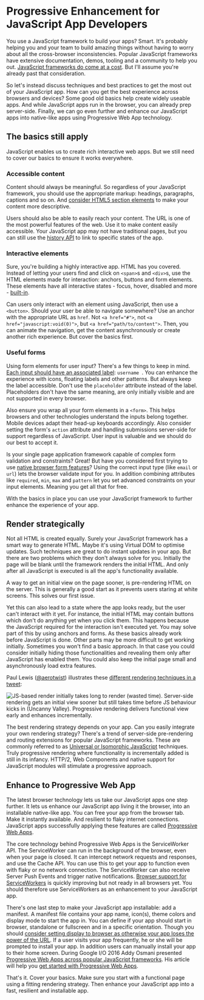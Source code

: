# Progressive Enhancement for JavaScript App Developers

You use a JavaScript framework to build your apps? Smart. It's probably helping you and your team to build amazing things without having to worry about all the cross-browser inconsistencies. Popular JavaScript frameworks have extensive documentation, demos, tooling and a community to help you out. [JavaScript frameworks do come at a cost](https://aerotwist.com/blog/the-cost-of-frameworks/). But I'll assume you're already past that consideration.

So let's instead discuss techniques and best practices to get the most out of your JavaScript app. How can you get the best experience across browsers and devices? Some good old basics help create widely useable apps. And while JavaScript apps run in the browser, you can already prep server-side. Finally, we can go even further and enhance our JavaScript apps into native-like apps using Progressive Web App technology.

## The basics still apply

JavaScript enables us to create rich interactive web apps. But we still need to cover our basics to ensure it works everywhere.

### Accessible content

Content should always be meaningful. So regardless of your JavaScript framework, you should use the appropriate markup: headings, paragraphs, captions and so on. And [consider HTML5 section elements](https://www.smashingmagazine.com/2013/01/the-importance-of-sections/) to make your content more descriptive.

Users should also be able to easily reach your content. The URL is one of the most powerful features of the web. Use it to make content easily accessible. Your JavaScript app may not have traditional pages, but you can still use the [history API](http://html5doctor.com/history-api/) to link to specific states of the app.

### Interactive elements

Sure, you're building a highly interactive app. HTML has you covered. Instead of letting your users find and click on `<span>`s and `<div>`s, use the HTML elements made for interaction: anchors, buttons and form elements. These elements have all interactive states - focus, hover, disabled and more - [built-in](https://www.smashingmagazine.com/2016/05/developing-dependency-awareness/#not-all-buttons-are-created-equal).

Can users only interact with an element using JavaScript, then use a `<button>`. Should your user be able to navigate somewhere? Use an anchor with the appropriate URL as `href`. Not `<a href="#">`, not `<a href="javascript:void(0)">`, but `<a href="path/to/content">`. Then, you can animate the navigation, get the content asynchronously or create another rich experience. But cover the basics first.

### Useful forms

Using form elements for user input? There's a few things to keep in mind. [Each input should have an associated label](https://www.christianheilmann.com/2015/12/04/a-quick-reminder-on-how-and-why-to-use-labels-in-forms-to-make-them-more-accessible/): `username `. You can enhance the experience with icons, floating labels and other patterns. But always keep the label accessible. Don't use the `placeholder` attribute instead of the label. Placeholders don't have the same meaning, are only initially visible and are not supported in every browser.

Also ensure you wrap all your form elements in a `<form>`. This helps browsers and other technologies understand the inputs belong together. Mobile devices adapt their head-up keyboards accordingly. Also consider setting the form's `action` attribute and handling submissions server-side for support regardless of JavaScript. User input is valuable and we should do our best to accept it.

Is your single page application framework capable of complex form validation and constraints? Great! But have you considered first trying to use [native browser form features](http://www.html5rocks.com/en/tutorials/forms/html5forms/)? Using the correct input type (like `email` or `url`) lets the browser validate input for you. In addition combining attributes like `required`, `min`, `max` and `pattern` let you set advanced constraints on your input elements. Meaning you get all that for free.

With the basics in place you can use your JavaScript framework to further enhance the experience of your app.

## Render strategically

Not all HTML is created equally. Surely your JavaScript framework has a smart way to generate HTML. Maybe it's using Virtual DOM to optimise updates. Such techniques are great to do instant updates in your app. But there are two problems which they don't always solve for you. Initially the page will be blank until the framework renders the initial HTML. And only after all JavaScript is executed is all the app's functionality available.

A way to get an initial view on the page sooner, is pre-rendering HTML on the server. This is generally a good start as it prevents users staring at white screens. This solves our first issue.

Yet this can also lead to a state where the app looks ready, but the user can't interact with it yet. For instance, the initial HTML may contain buttons which don't do anything yet when you click them. This happens because the JavaScript required for the interaction isn't executed yet. You may solve part of this by using anchors and forms. As these basics already work before JavaScript is done. Other parts may be more difficult to get working initially. Sometimes you won't find a basic approach. In that case you could consider initially hiding those functionalities and revealing them only after JavaScript has enabled them. You could also keep the initial page small and asynchronously load extra features.

Paul Lewis ([@aerotwist](https://twitter.com/aerotwist)) illustrates these [different rendering techniques in a tweet](https://twitter.com/aerotwist/status/729712502943174657):

![JS-based render initially takes long to render (wasted time). Server-side rendering gets an initial view sooner but still takes time before JS behaviour kicks in (Uncanny Valley). Progressive rendering delivers functional view early and enhances incrementally.](https://www.voorhoede.nl/assets/images/js-render-techniques.jpg "JS-based render initially takes long to render (wasted time). Server-side rendering gets an initial view sooner but still takes time before JS behaviour kicks in (Uncanny Valley). Progressive rendering delivers functional view early and enhances incrementally.")

The best rendering strategy depends on your app. Can you easily integrate your own rendering strategy? There's a trend of server-side pre-rendering and routing extensions for popular JavaScript frameworks. These are commonly referred to as [Universal or Isomorphic JavaScript](https://medium.com/@ghengeveld/isomorphism-vs-universal-javascript-4b47fb481beb#.fwirp2e6w) techniques. Truly progressive rendering where functionality is incrementally added is still in its infancy. HTTP/2, Web Components and native support for JavaScript modules will stimulate a progressive approach.

## Enhance to Progressive Web App

The latest browser technology lets us take our JavaScript apps one step further. It lets us enhance our JavaScript app living it the browser, into an installable native-like app. You can free your app from the browser tab. Make it instantly available. And resilient to flaky internet connections. JavaScript apps successfully applying these features are called [Progressive Web Apps](https://infrequently.org/2015/06/progressive-apps-escaping-tabs-without-losing-our-soul/).

The core technology behind Progressive Web Apps is the ServiceWorker API. The ServiceWorker can run in the background of the browser, even when your page is closed. It can intercept network requests and responses, and use the Cache API. You can use this to get your app to function even with flaky or no network connection. The ServiceWorker can also receive Server Push Events and trigger native notifications. [Browser support for ServiceWorkers](https://jakearchibald.github.io/isserviceworkerready/) is quickly improving but not ready in all browsers yet. You should therefore use ServiceWorkers as an enhancement to your JavaScript app.

There's one last step to make your JavaScript app installable: add a manifest. A manifest file contains your app name, icon(s), theme colors and display mode to start the app in. You can define if your app should start in browser, standalone or fullscreen and in a specific orientation. Though you should [consider setting display to browser as otherwise your app loses the power of the URL](https://adactio.com/journal/10708). If a user visits your app frequently, he or she will be prompted to install your app. In addition users can manually install your app to their home screen. During Google I/O 2016 Addy Osmani presented [Progressive Web Apps across popular JavaScript frameworks](https://www.youtube.com/watch?v=srdKq0DckXQ). His article will help you [get started with Progressive Web Apps](https://addyosmani.com/blog/getting-started-with-progressive-web-apps/).

That's it. Cover your basics. Make sure you start with a functional page using a fitting rendering strategy. Then enhance your JavaScript app into a fast, resilient and installable app.